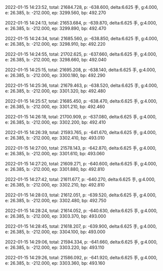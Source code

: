 2022-01-15 14:23:52, total: 21684.728, p: -638.600, delta:6.625 手, g:4.000, e: 26.385, b: -212.000, ep: 3299.560, bp: 492.270

2022-01-15 14:24:13, total: 21653.684, p: -639.870, delta:6.625 手, g:4.000, e: 26.385, b: -212.000, ep: 3299.890, bp: 492.470

2022-01-15 14:24:34, total: 21685.560, p: -638.850, delta:6.625 手, g:4.000, e: 26.385, b: -212.000, ep: 3298.910, bp: 492.220

2022-01-15 14:24:55, total: 21702.625, p: -637.660, delta:6.625 手, g:4.000, e: 26.385, b: -212.000, ep: 3298.660, bp: 492.040

2022-01-15 14:25:15, total: 21695.208, p: -638.140, delta:6.625 手, g:4.000, e: 26.385, b: -212.000, ep: 3300.180, bp: 492.290

2022-01-15 14:25:36, total: 21679.463, p: -638.520, delta:6.625 手, g:4.000, e: 26.385, b: -212.000, ep: 3301.320, bp: 492.480

2022-01-15 14:25:57, total: 21685.450, p: -638.470, delta:6.625 手, g:4.000, e: 26.385, b: -212.000, ep: 3301.210, bp: 492.460

2022-01-15 14:26:18, total: 21700.909, p: -637.080, delta:6.625 手, g:4.000, e: 26.385, b: -212.000, ep: 3302.200, bp: 492.410

2022-01-15 14:26:39, total: 21593.765, p: -641.670, delta:6.625 手, g:4.000, e: 26.385, b: -212.000, ep: 3302.410, bp: 493.010

2022-01-15 14:27:00, total: 21578.143, p: -642.870, delta:6.625 手, g:4.000, e: 26.385, b: -212.000, ep: 3301.610, bp: 493.060

2022-01-15 14:27:20, total: 21609.271, p: -640.600, delta:6.625 手, g:4.000, e: 26.385, b: -212.000, ep: 3301.880, bp: 492.810

2022-01-15 14:27:42, total: 21611.677, p: -640.270, delta:6.625 手, g:4.000, e: 26.385, b: -212.000, ep: 3302.210, bp: 492.810

2022-01-15 14:28:03, total: 21612.051, p: -639.520, delta:6.625 手, g:4.000, e: 26.385, b: -212.000, ep: 3302.480, bp: 492.750

2022-01-15 14:28:24, total: 21614.052, p: -640.630, delta:6.625 手, g:4.000, e: 26.385, b: -212.000, ep: 3303.370, bp: 493.000

2022-01-15 14:28:45, total: 21618.207, p: -639.900, delta:6.625 手, g:4.000, e: 26.385, b: -212.000, ep: 3304.100, bp: 493.000

2022-01-15 14:29:06, total: 21594.334, p: -641.660, delta:6.625 手, g:4.000, e: 26.385, b: -212.000, ep: 3303.220, bp: 493.110

2022-01-15 14:29:26, total: 21586.092, p: -641.920, delta:6.625 手, g:4.000, e: 26.385, b: -212.000, ep: 3303.360, bp: 493.160